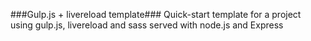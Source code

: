###Gulp.js + livereload template###
Quick-start template for a project using gulp.js, livereload and sass served with node.js and Express